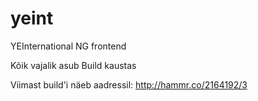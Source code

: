 yeint
=====

YEInternational NG frontend

Kõik vajalik asub Build kaustas

Viimast build'i näeb aadressil: http://hammr.co/2164192/3
